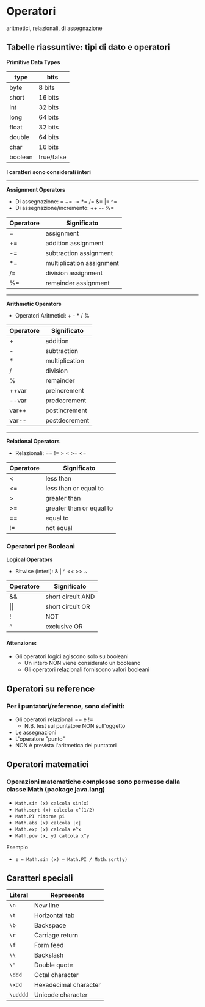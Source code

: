 # Operatori

aritmetici, relazionali, di assegnazione 

## Tabelle riassuntive: tipi di dato e operatori 

**Primitive Data Types**

 | type    | bits       |
 | ------- | ---------- |
 | byte    | 8 bits     |
 | short   | 16 bits    |
 | int     | 32 bits    |
 | long    | 64 bits    |
 | float   | 32 bits    |
 | double  | 64 bits    |
 | char    | 16 bits    |
 | boolean | true/false |

**I caratteri sono considerati interi**

---


**Assignment Operators**
* Di assegnazione: = += -= *= /= &= |= ^=
* Di assegnazione/incremento: ++ -- %=

| Operatore | Significato               |
| --------- | ------------------------- |
| \=        | assignment                |
| +=        | addition assignment       |
| \-=       | subtraction assignment    |
| \*=       | multiplication assignment |
| /=        | division assignment       |
| %=        | remainder assignment      |

---


**Arithmetic Operators**
* Operatori Aritmetici: + - * / %

| Operatore | Significato    |
| --------- | -------------- |
| +         | addition       |
| \-        | subtraction    |
| \*        | multiplication |
| /         | division       |
| %         | remainder      |
| ++var     | preincrement   |
| \--var    | predecrement   |
| var++     | postincrement  |
| var--     | postdecrement  |

---


**Relational Operators**
* Relazionali: == != > < >= <=

| Operatore | Significato              |
| --------- | ------------------------ |
| <         | less than                |
| <=        | less than or equal to    |
| \>        | greater than             |
| \>=       | greater than or equal to |
| \==       | equal to                 |
| !=        | not equal                |



### Operatori per Booleani


**Logical Operators**
* Bitwise (interi): & | ^ << >> ~

| Operatore | Significato       |
| --------- | ----------------- |
| &&        | short circuit AND |
| \|\|      | short circuit OR  |
| !         | NOT               |
| ^         | exclusive OR      |

#### Attenzione:

* Gli operatori logici agiscono solo su booleani
  * Un intero NON viene considerato un booleano
  * Gli operatori relazionali forniscono valori booleani

## Operatori su reference

### Per i puntatori/reference, sono definiti:

* Gli operatori relazionali == e !=
  * N.B. test sul puntatore NON sull'oggetto
* Le assegnazioni
* L'operatore "punto"
* NON è prevista l'aritmetica dei puntatori 

## Operatori matematici

### Operazioni matematiche complesse sono permesse dalla classe Math (package java.lang)

* `Math.sin (x) calcola sin(x)`
* `Math.sqrt (x) calcola x^(1/2)`
* `Math.PI ritorna pi`
* `Math.abs (x) calcola |x|`
* `Math.exp (x) calcola e^x`
* `Math.pow (x, y) calcola x^y`

Esempio

* `z = Math.sin (x) – Math.PI / Math.sqrt(y)`

## Caratteri speciali

Literal|Represents
---|---
`\n`|New line
`\t`|Horizontal tab
`\b`|Backspace
`\r`|Carriage return
`\f`|Form feed
`\\` |Backslash
`\"`|Double quote
`\ddd`|Octal character
`\xdd`|Hexadecimal character
`\udddd`|Unicode character
